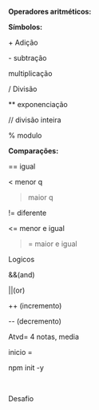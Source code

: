 **Operadores aritméticos:**





**Símbolos:**



\+ Adição

\- subtração

multiplicação

/ Divisão

\*\* exponenciação

// divisão inteira

% modulo



**Comparações:**



== igual

< menor q

> maior q

!= diferente

<= menor e igual

>= maior e igual



Logicos



\&\&(and)

||(or)

++ (incremento)

-- (decremento)





Atvd= 4 notas, media 



inicio =

npm init -y

&nbsp;





Desafio 

